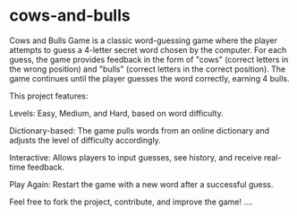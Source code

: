 # cows-and-bulls
Cows and Bulls Game is a classic word-guessing game where the player attempts to guess a 4-letter secret word chosen by the computer. For each guess, the game provides feedback in the form of "cows" (correct letters in the wrong position) and "bulls" (correct letters in the correct position). The game continues until the player guesses the word correctly, earning 4 bulls.

This project features:

Levels: Easy, Medium, and Hard, based on word difficulty.

Dictionary-based: The game pulls words from an online dictionary and adjusts the level of difficulty accordingly.

Interactive: Allows players to input guesses, see history, and receive real-time feedback.

Play Again: Restart the game with a new word after a successful guess.

Feel free to fork the project, contribute, and improve the game! ....

